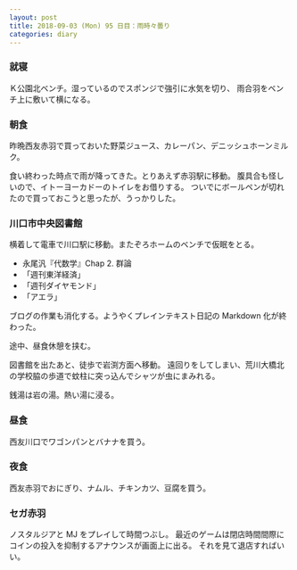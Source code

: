 ```yaml
---
layout: post
title: 2018-09-03 (Mon) 95 日目：雨時々曇り
categories: diary
---
```


### 就寝

Ｋ公園北ベンチ。湿っているのでスポンジで強引に水気を切り、
雨合羽をベンチ上に敷いて横になる。

### 朝食

昨晩西友赤羽で買っておいた野菜ジュース、カレーパン、デニッシュホーンミルク。

食い終わった時点で雨が降ってきた。とりあえず赤羽駅に移動。
腹具合も怪しいので、イトーヨーカドーのトイレをお借りする。
ついでにボールペンが切れたので買っておこうと思ったが、うっかりした。

### 川口市中央図書館

横着して電車で川口駅に移動。またぞろホームのベンチで仮眠をとる。

* 永尾汎『代数学』Chap 2. 群論
* 「週刊東洋経済」
* 「週刊ダイヤモンド」
* 「アエラ」

ブログの作業も消化する。ようやくプレインテキスト日記の Markdown 化が終わった。

途中、昼食休憩を挟む。

図書館を出たあと、徒歩で岩渕方面へ移動。
遠回りをしてしまい、荒川大橋北の学校脇の歩道で蚊柱に突っ込んでシャツが虫にまみれる。

銭湯は岩の湯。熱い湯に浸る。

### 昼食

西友川口でワゴンパンとバナナを買う。

### 夜食

西友赤羽でおにぎり、ナムル、チキンカツ、豆腐を買う。

### セガ赤羽

ノスタルジアと MJ をプレイして時間つぶし。
最近のゲームは閉店時間間際にコインの投入を抑制するアナウンスが画面上に出る。
それを見て退店すればいい。
